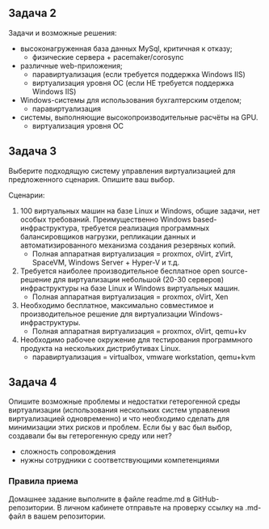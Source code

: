 ## Задача 2

Задачи и возможные решения:

- высоконагруженная база данных MySql, критичная к отказу;
  - физические сервера + pacemaker/corosync
- различные web-приложения;
  - паравиртуализация (если требуется поддержка Windows IIS)
  - виртуализация уровня ОС (если НЕ требуется поддержка Windows IIS)
- Windows-системы для использования бухгалтерским отделом;
  - паравиртуализация
- системы, выполняющие высокопроизводительные расчёты на GPU.
  - виртуализация уровня ОС

## Задача 3

Выберите подходящую систему управления виртуализацией для предложенного сценария. Опишите ваш выбор.

Сценарии:

1. 100 виртуальных машин на базе Linux и Windows, общие задачи, нет особых требований. Преимущественно Windows based-инфраструктура, требуется реализация программных балансировщиков нагрузки, репликации данных и автоматизированного механизма создания резервных копий.
   - Полная аппаратная виртуализация = proxmox, oVirt, zVirt, SpaceVM, Windows Server + Hyper-V и т.д.
3. Требуется наиболее производительное бесплатное open source-решение для виртуализации небольшой (20-30 серверов) инфраструктуры на базе Linux и Windows виртуальных машин.
   - Полная аппаратная виртуализация = proxmox, oVirt, Xen
5. Необходимо бесплатное, максимально совместимое и производительное решение для виртуализации Windows-инфраструктуры.
   - Полная аппаратная виртуализация = proxmox, oVirt, qemu+kv
6. Необходимо рабочее окружение для тестирования программного продукта на нескольких дистрибутивах Linux.
   - паравиртуализация = virtualbox, vmware workstation, qemu+kvm

## Задача 4

Опишите возможные проблемы и недостатки гетерогенной среды виртуализации (использования нескольких систем управления виртуализацией одновременно) и что необходимо сделать для минимизации этих рисков и проблем. Если бы у вас был выбор, создавали бы вы гетерогенную среду или нет?

- сложность сопровождения
- нужны сотрудники с соответствующими компетенциями

### Правила приема

Домашнее задание выполните в файле readme.md в GitHub-репозитории. В личном кабинете отправьте на проверку ссылку на .md-файл в вашем репозитории.
